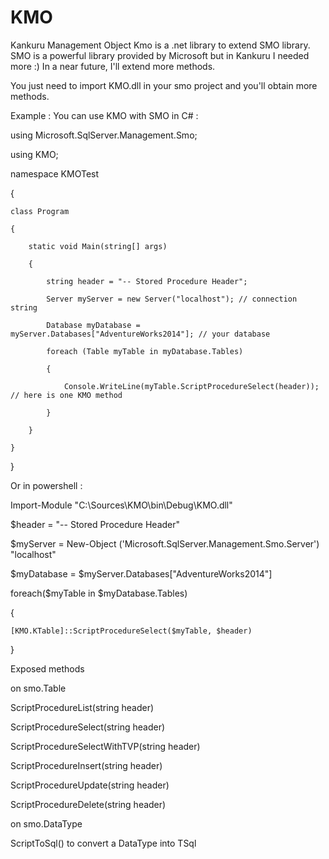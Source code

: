 # KMO
Kankuru Management Object
Kmo is a .net library to extend SMO library. 
SMO is a powerful library provided by Microsoft but in Kankuru I needed more :)
In a near future, I'll extend more methods.

You just need to import KMO.dll in your smo project and you'll obtain more methods.

Example :
You can use KMO with SMO in C# :

using Microsoft.SqlServer.Management.Smo;

using KMO;

namespace KMOTest

{

    class Program
    
    {
    
        static void Main(string[] args)
        
        {
        
            string header = "-- Stored Procedure Header";
            
            Server myServer = new Server("localhost"); // connection string
            
            Database myDatabase = myServer.Databases["AdventureWorks2014"]; // your database
            
            foreach (Table myTable in myDatabase.Tables)
            
            {
            
                Console.WriteLine(myTable.ScriptProcedureSelect(header)); // here is one KMO method
                
            }
            
        }
        
    }
    
}


Or in powershell :

[System.Reflection.Assembly]::LoadWithPartialName('Microsoft.SqlServer.SMO')

Import-Module "C:\Sources\KMO\bin\Debug\KMO.dll"

$header = "-- Stored Procedure Header"

$myServer = New-Object ('Microsoft.SqlServer.Management.Smo.Server') "localhost"

$myDatabase = $myServer.Databases["AdventureWorks2014"]

foreach($myTable in $myDatabase.Tables)

{

    [KMO.KTable]::ScriptProcedureSelect($myTable, $header)

}


Exposed methods

on smo.Table

ScriptProcedureList(string header)

ScriptProcedureSelect(string header)

ScriptProcedureSelectWithTVP(string header)

ScriptProcedureInsert(string header)

ScriptProcedureUpdate(string header)

ScriptProcedureDelete(string header)

on smo.DataType

ScriptToSql() to convert a DataType into TSql
